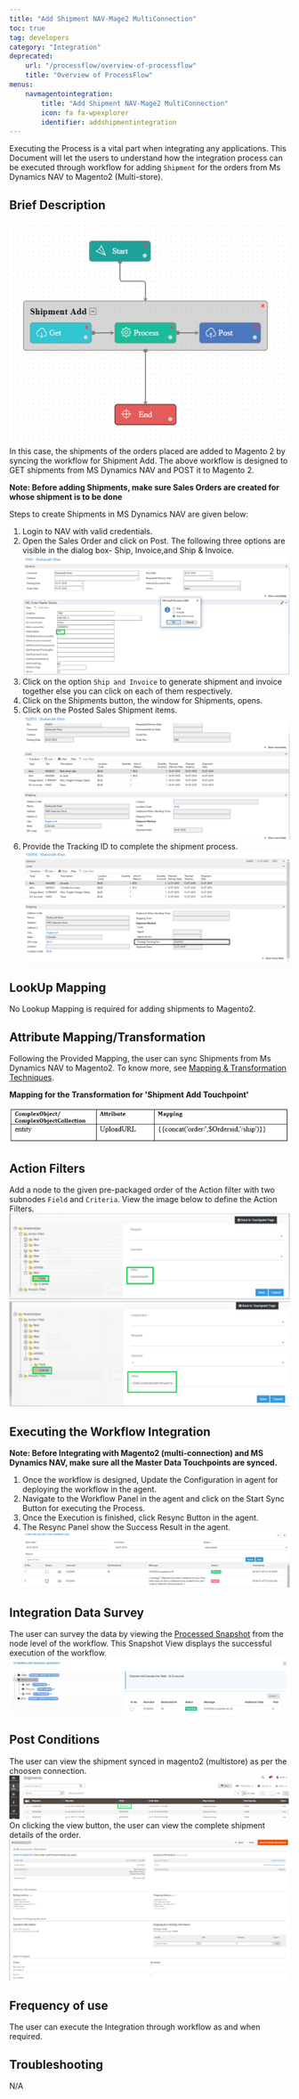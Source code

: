 ```yaml
---
title: "Add Shipment NAV-Mage2 MultiConnection"
toc: true
tag: developers
category: "Integration"
deprecated: 
    url: "/processflow/overview-of-processflow"
    title: "Overview of ProcessFlow"
menus: 
    navmagentointegration:
        title: "Add Shipment NAV-Mage2 MultiConnection"
        icon: fa fa-wpexplorer
        identifier: addshipmentintegration
---
```


Executing the Process is a vital part when integrating any applications. This Document will let the users to 
understand how the integration process can be executed through workflow for 
adding `Shipment` for the orders from Ms Dynamics NAV to Magento2 (Multi-store).

## Brief Description

![nav-magemulti-shipment-wrkflw](/staticfiles/integration/media/nav-magemulti-shipment-wrkflw.png)  
In this case, the shipments of the orders placed are added to Magento 2 by syncing the workflow for Shipment Add. The above workflow is designed to GET shipments 
from MS Dynamics NAV and POST it to Magento 2.

**Note: Before adding Shipments, make sure Sales Orders are created for whose shipment is to be done**

Steps to create Shipments in MS Dynamics NAV are given below: 

1.	Login to NAV with valid credentials.
2.	Open the Sales Order and click on Post. The following three options are visible in the dialog box- Ship, Invoice,and Ship & Invoice.
![nav-magemulti-shipment1](/staticfiles/integration/media/nav-magemulti-shipment1.png)
3. Click on the option `Ship and Invoice` to generate shipment and invoice together else you can click on each of them respectively.
4.	Click on the Shipments button, the window for Shipments, opens.
5.	Click on the Posted Sales Shipment items.
![nav-magemulti-shipment2](/staticfiles/integration/media/nav-magemulti-shipment2.png)
6.	Provide the Tracking ID to complete the shipment process.
![nav-magemulti-shipment3](/staticfiles/integration/media/nav-magemulti-shipment3.png)

## LookUp Mapping

No Lookup Mapping is required for adding shipments to Magento2.

## Attribute Mapping/Transformation

Following the Provided Mapping, the user can sync Shipments from Ms Dynamics NAV to Magento2. To know more, see [Mapping & Transformation Techniques](/transformation/steps-to-cutomize-prebuilt-mapping/).

**Mapping for the Transformation for 'Shipment Add Touchpoint'**

![nav-magemulti-shipment4](/staticfiles/integration/media/nav-magemulti-shipment4.png)
## Action Filters
Add a node to the given pre-packaged order of the Action filter with two subnodes `Field` and `Criteria`.
View the image below to define the Action Filters.
![nav-magemulti-shipment5](/staticfiles/integration/media/nav-magemulti-shipment5.png)
![nav-magemulti-shipment6](/staticfiles/integration/media/nav-magemulti-shipment6.png)

## Executing the Workflow Integration

**Note: Before Integrating with Magento2 (multi-connection) and MS Dynamics NAV, make sure all the Master Data Touchpoints are synced.**

1.	Once the workflow is designed, Update the Configuration in agent for deploying the workflow in the agent.
2.	Navigate to the Workflow Panel in the agent and click on the Start Sync Button for executing the Process.
3.	Once the Execution is finished, click Resync Button in the agent.
4.	The Resync Panel show the Success Result in the agent.
![nav-magemulti-shipment7](/staticfiles/integration/media/nav-magemulti-shipment7.png)

## Integration Data Survey

The user can survey the data by viewing the [Processed Snapshot](/workflow/list-of-snapshot/) from the node level of the workflow.
This Snapshot View displays the successful execution of the workflow.
![nav-magemulti-shipment8](/staticfiles/integration/media/nav-magemulti-shipment8.png)

## Post Conditions

The user can view the shipment synced in magento2 (multistore) as per the choosen connection.
![nav-magemulti-shipment9](/staticfiles/integration/media/nav-magemulti-shipment9.png)
On clicking the view button, the user can view the complete shipment details of the order.
![nav-magemulti-shipment10](/staticfiles/integration/media/nav-magemulti-shipment10.png)

## Frequency of use

The user can execute the Integration through workflow as and when required.

## Troubleshooting

N/A